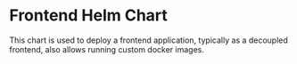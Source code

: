 # Frontend Helm Chart

This chart is used to deploy a frontend application, typically as a decoupled frontend, also allows running custom docker images.
